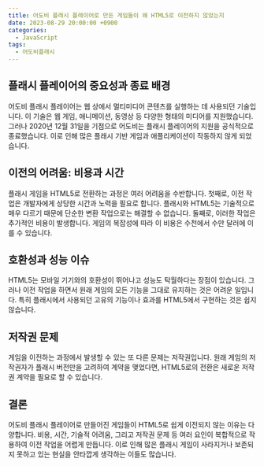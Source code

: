 ```yaml
---
title: 어도비 플래시 플레이어로 만든 게임들이 왜 HTML5로 이전하지 않았는지
date: 2023-08-29 20:00:00 +0900
categories:
  - JavaScript
tags:
  - 어도비플래시
---
```


## 플래시 플레이어의 중요성과 종료 배경

어도비 플래시 플레이어는 웹 상에서 멀티미디어 콘텐츠를 실행하는 데 사용되던 기술입니다. 이 기술은 웹 게임, 애니메이션, 동영상 등 다양한 형태의 미디어를 지원했습니다. 그러나 2020년 12월 31일을 기점으로 어도비는 플래시 플레이어의 지원을 공식적으로 종료했습니다. 이로 인해 많은 플래시 기반 게임과 애플리케이션이 작동하지 않게 되었습니다.

## 이전의 어려움: 비용과 시간

플래시 게임을 HTML5로 전환하는 과정은 여러 어려움을 수반합니다. 첫째로, 이전 작업은 개발자에게 상당한 시간과 노력을 필요로 합니다. 플래시와 HTML5는 기술적으로 매우 다르기 때문에 단순한 변환 작업으로는 해결할 수 없습니다. 둘째로, 이러한 작업은 추가적인 비용이 발생합니다. 게임의 복잡성에 따라 이 비용은 수천에서 수만 달러에 이를 수 있습니다.

## 호환성과 성능 이슈

HTML5는 모바일 기기와의 호환성이 뛰어나고 성능도 탁월하다는 장점이 있습니다. 그러나 이전 작업을 하면서 원래 게임의 모든 기능을 그대로 유지하는 것은 어려운 일입니다. 특히 플래시에서 사용되던 고유의 기능이나 효과를 HTML5에서 구현하는 것은 쉽지 않습니다.

## 저작권 문제

게임을 이전하는 과정에서 발생할 수 있는 또 다른 문제는 저작권입니다. 원래 게임의 저작권자가 플래시 버전만을 고려하여 계약을 맺었다면, HTML5로의 전환은 새로운 저작권 계약을 필요로 할 수 있습니다.

## 결론

어도비 플래시 플레이어로 만들어진 게임들이 HTML5로 쉽게 이전되지 않는 이유는 다양합니다. 비용, 시간, 기술적 어려움, 그리고 저작권 문제 등 여러 요인이 복합적으로 작용하여 이전 작업을 어렵게 만듭니다. 이로 인해 많은 플래시 게임이 사라지거나 보존되지 못하고 있는 현실을 안타깝게 생각하는 이들도 많습니다.